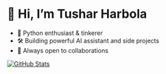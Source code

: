 # 👋 Hi, I’m Tushar Harbola

- 🐍 Python enthusiast & tinkerer
- 🛠️ Building powerful AI assistant and side projects
- 🤝 Always open to collaborations

[![GitHub Stats](https://github-readme-stats.vercel.app/api?username=ThisisTushar-dev&show_icons=true&theme=radical)](https://github.com/ThisisTushar-dev)

